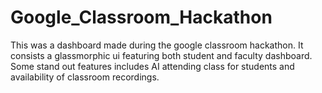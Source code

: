 # Google_Classroom_Hackathon
This was a dashboard made during the google classroom hackathon. It consists a glassmorphic ui featuring both student and faculty dashboard. Some stand out features includes AI attending class for students and availability of classroom recordings.  
